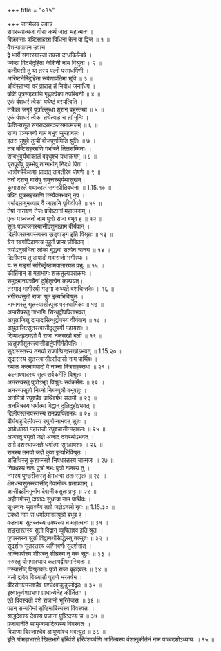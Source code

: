 +++
title = "०१५"

+++
जनमेजय उवाच  
सगरस्यात्मजा वीराः कथं जाता महात्मनः ।  
विक्रान्ताः षष्टिसाहस्रा विधिना केन वा द्विज ॥ १ ॥  
वैशम्पायायन उवाच  
द्वे भार्ये सगरस्यास्तां तपसा दग्धकिल्बिषे ।  
ज्येष्ठा विदर्भदुहिता केशिनी नाम विश्रुता ॥ २ ॥  
कनीयसी तु या तस्य पत्नी परमधर्मिणी ।  
अरिष्टनेमिदुहिता रूपेणाप्रतिमा भुवि ॥ ३ ॥  
और्वस्ताभ्यां वरं प्रादात् तं निबोध जनाधिप ।  
षष्टिं पुत्रसहस्राणि गृह्णात्वेका तपस्विनी ॥ ४ ॥  
एकं वंशधरं त्वेका यथेष्ठं वरयत्विति ।  
तत्रैका जगृहे पुत्राँल्लुब्धा शूरान् बहूंस्तथा ॥ ५ ॥  
एकं वंशधरं त्वेका तथेत्याह च तां मुनिः ।  
केशिन्यसूत सगरादसमञ्जसमात्मजम् ॥ ६ ॥  
राजा पञ्चजनो नाम बभूव सुमहाबलः ।  
इतरा सुषुवे तुम्बीं बीजपूर्णामिति श्रुतिः ॥ ७ ।  
तत्र षष्टिसहस्राणि गर्भास्ते तिलसम्मिताः ।  
सम्बभूवुर्यथाकालं ववृधुश्च यथाक्रमम् ॥ ८ ॥  
घृतपूर्णेषु कुम्भेषु तान्गर्भान् निदधे पिता ।  
धात्रीश्चैकैकशः प्रादात् तावतीरेव पोषणे ॥ ९ ॥  
ततो दशसु मासेषु समुत्तस्थुर्यथासुखम्।  
कुमारास्ते यथाकालं सगरप्रीतिवर्धनाः ॥ 1.15.१० ॥  
षष्टिः पुत्रसहस्राणि तस्यैवमभवन् नृप ।  
गर्भादलाबुमध्याद् वै जातानि पृथिवीपते ॥ ११ ॥  
तेषां नारायणं तेजः प्रविष्टानां महात्मनाम् ।  
एकः पञ्चजनो नाम पुत्रो राजा बभूव ह ॥ १२ ॥  
सुतः पञ्चजनस्यासीदंशुमान्नाम वीर्यवान् ।  
दिलीपस्तनयस्त्वस्य खट्वाङ्ग इति विश्रुतः ॥ १३ ॥  
येन स्वर्गादिहागत्य मुहूर्तं प्राप्य जीवितम् ।  
त्रयोऽनुसंधिता लोका बुद्ध्या सत्येन चानघ ॥ १४ ॥  
दिलीपस्य तु दायादो महाराजो भगीरथः ।  
यः स गङ्गां सरिच्छ्रेष्ठामवातारयत प्रभुः ॥ १५ ॥  
कीर्तिमान् स महाभागः शक्रतुल्यपराक्रमः ।  
समुद्रमानयच्चैनां दुहितृत्वेन कल्पयत्।  
तस्माद् भागीरथी गङ्गा कथ्यते वंशचिन्तकैः ॥ १६ ॥  
भगीरथसुतो राजा श्रुत इत्यभिविश्रुतः ।  
नाभागस्तु श्रुतस्यासीत्पुत्रः परमधार्मिकः ॥ १७ ॥  
अम्बरीषस्तु नाभागिः सिन्धुद्वीपपिताभवत,  
अयुताजित्तु दायादःसिन्धुद्वीपस्य वीर्यवान् ॥ १८ ॥  
अयुताजित्सुतस्त्वासीदृतुपर्णो महायशाः ।  
दिव्याक्षहृदयज्ञो वै राजा नलसखो बली ॥ १९ ॥  
ऋतुपर्णसुतस्त्वासीदार्तुपर्णिर्महीपतिः ।  
सुदासस्तस्य तनयो राजात्विन्द्रसखोऽभवत् ॥ 1.15.२० ॥  
सुदासस्य सुतस्त्वासीत्सौदासो नाम पार्थिवः ।  
ख्यातः कल्माषपादो वै नाम्ना मित्रसहस्तथा ॥ २१ ॥  
कल्माषपादस्य सुतः सर्वकर्मेति विश्रुतः ।  
अनरण्यस्तु पुत्रोऽभूद् विश्रुतः सर्वकर्मणः ॥ २२ ॥  
अनरण्यसुतो निघ्नो निघ्नपुत्रौ बभूवतुः ।  
अनमित्रो रघुश्चैव पार्थिवर्षभ सत्तमौ ॥ २३ ॥  
अनमित्रस्य धर्मात्मा विद्वान् दुलिदुहोऽभवत् ।  
दिलीपस्तनयस्तस्य रामप्रप्रपितामहः ॥ २४ ॥  
दीर्घबाहुर्दिलीपस्य रघुर्नाम्नाभवत् सुतः ।  
अयोध्यायां महाराजो रघुश्चासीन्महाबलः ॥ २५ ॥  
अजस्तु रघुतो जज्ञे अजाद् दशरथोऽभवत् ।  
रामो दशरथाज्जज्ञे धर्मात्मा सुमहायशाः ॥ २६ ॥  
रामस्य तनयो जज्ञे कुश इत्यभिविश्रुतः ।  
अतिथिस्तु कुशाज्जज्ञे निषधस्तस्य चात्मजः ॥ २७ ॥  
निषधस्य नलः पुत्रो नभः पुत्रो नलस्य तु ।  
नभस्य पुण्डरीकस्तु क्षेमधन्वा ततः स्मृतः ॥ २८ ॥  
क्षेमधन्वसुतस्त्वासीद् देवानीकः प्रतापवान् ।  
आसीदहीनगुर्नाम देवानीकसुतः प्रभुः ॥ २९ ॥  
अहीनगोस्तु दायादः सुधन्वा नाम पार्थिवः ।  
सुधन्वनः सुतश्चैव ततो जज्ञेऽनलो नृपः ॥ 1.15.३० ॥  
उक्थो नाम स धर्मात्मानलपुत्रो बभूव ह ।  
वज्रनाभः सुतस्तस्य उक्थस्य च महात्मनः ॥ ३१ ॥  
शङ्खस्तस्य सुतो विद्वान् व्युषिताश्व इति श्रुतः ।  
पुष्पस्तस्य सुतो विद्वानर्थसिद्धिस्तु तत्सुतः ॥ ३२ ॥  
सुदर्शनः सुतस्तस्य अग्निवर्णः सुदर्शनात् ।  
अग्निवर्णस्य शीघ्रस्तु शीघ्रस्य तु मरुः सुतः ॥ ३३ ॥  
मरुस्तु योगमास्थाय कलापद्वीपमास्थितः ।  
तस्यासीद् विश्रुतवतः पुत्रो राजा बृहद्बलः ॥ ३४ ॥  
नलौ द्वावेव विख्यातौ पुराणे भरतर्षभ ।  
वीरसेनात्मजश्चैव यश्चेक्ष्वाकुकुलोद्वहः ॥ ३५ ॥  
इक्ष्वाकुवंशप्रभवाः प्राधान्येनेह कीर्तिताः ।  
एते विवस्वतो वंशे राजानो भूरितेजसः ॥ ३६ ॥  
पठन् सम्यगिमां सृष्टिमादित्यस्य विवस्वतः ।  
श्राद्धदेवस्य देवस्य प्रजानां पुष्टिदस्य च ॥ ३७ ॥  
प्रजावानेति सायुज्यमादित्यस्य विवस्वतः ।  
विपाप्मा विरजाश्चैव आयुष्मांश्च भवत्युत ॥ ३८ ॥  
इति श्रीमहाभारते खिलभागे हरिवंशे हरिवंशपर्वणि आदित्यस्य वंशानुकीर्तनं नाम पञ्चदशोऽध्यायः ॥ १५ ॥